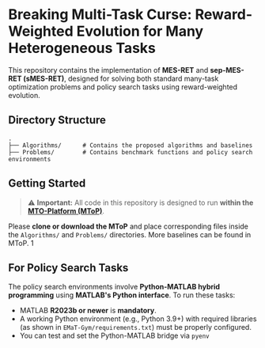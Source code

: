
# Breaking Multi-Task Curse: Reward-Weighted Evolution for Many Heterogeneous Tasks

This repository contains the implementation of **MES-RET** and **sep-MES-RET (sMES-RET)**, designed for solving both standard many-task optimization problems and policy search tasks using reward-weighted evolution.

## Directory Structure

```
.
├── Algorithms/      # Contains the proposed algorithms and baselines
├── Problems/        # Contains benchmark functions and policy search environments
```

## Getting Started

> ⚠️ **Important:** All code in this repository is designed to run **within the [MTO-Platform (MToP)](https://github.com/intLyc/MTO-Platform)**.

Please **clone or download the MToP** and place corresponding files inside the `Algorithms/` and `Problems/` directories. More baselines can be found in MToP.
1
## For Policy Search Tasks

The policy search environments involve **Python-MATLAB hybrid programming** using **MATLAB's Python interface**. To run these tasks:

- MATLAB **R2023b or newer** is **mandatory**.
- A working Python environment (e.g., Python 3.9+) with required libraries (as shown in `EMaT-Gym/requirements.txt`) must be properly configured.
- You can test and set the Python-MATLAB bridge via `pyenv`

